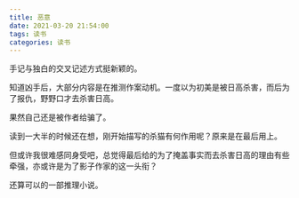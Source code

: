 ```yaml
---
title: 恶意
date: 2021-03-20 21:54:00
tags: 读书
categories: 读书
---
```


手记与独白的交叉记述方式挺新颖的。

<!-- more -->

知道凶手后，大部分内容是在推测作案动机。一度以为初美是被日高杀害，而后为了报仇，野野口才去杀害日高。

果然自己还是被作者给骗了。

读到一大半的时候还在想，刚开始描写的杀猫有何作用呢？原来是在最后用上。

但或许我很难感同身受吧，总觉得最后给的为了掩盖事实而去杀害日高的理由有些牵强，亦或许是为了影子作家的这一头衔？

还算可以的一部推理小说。